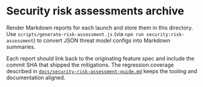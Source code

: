 # Security risk assessments archive

Render Markdown reports for each launch and store them in this directory. Use
`scripts/generate-risk-assessment.js` (via `npm run security:risk-assessment`)
to convert JSON threat model configs into Markdown summaries.

Each report should link back to the originating feature spec and include the
commit SHA that shipped the mitigations. The regression coverage described in
[`docs/security-risk-assessment-guide.md`](../security-risk-assessment-guide.md)
keeps the tooling and documentation aligned.
